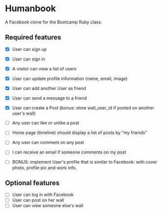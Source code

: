 # Humanbook

A Facebook clone for the Bootcamp Ruby class.


## Required features

- [x] User can sign up
- [x] User can sign in
- [x] A visitor can view a list of users
- [x] User can update profile information (name, email, image)
- [x] User can add another User as friend
- [x] User can send a message to a friend
- [x] User can create a Post (bonus: store wall_user_id if posted on another user's wall)
- [ ] Any user can like or unlike a post
- [ ] Home page (timeline) should display a list of posts by “my friends”
- [ ] Any user can comment on any post
- [ ] I can receive an email if someone comments on my post
- [ ] BONUS: implement User's profile that is similar to Facebook: with cover photo, profile pic and work info.




## Optional features

- [ ] User can log in with Facebook
- [ ] User can post on her wall
- [ ] User can view someone else's wall
